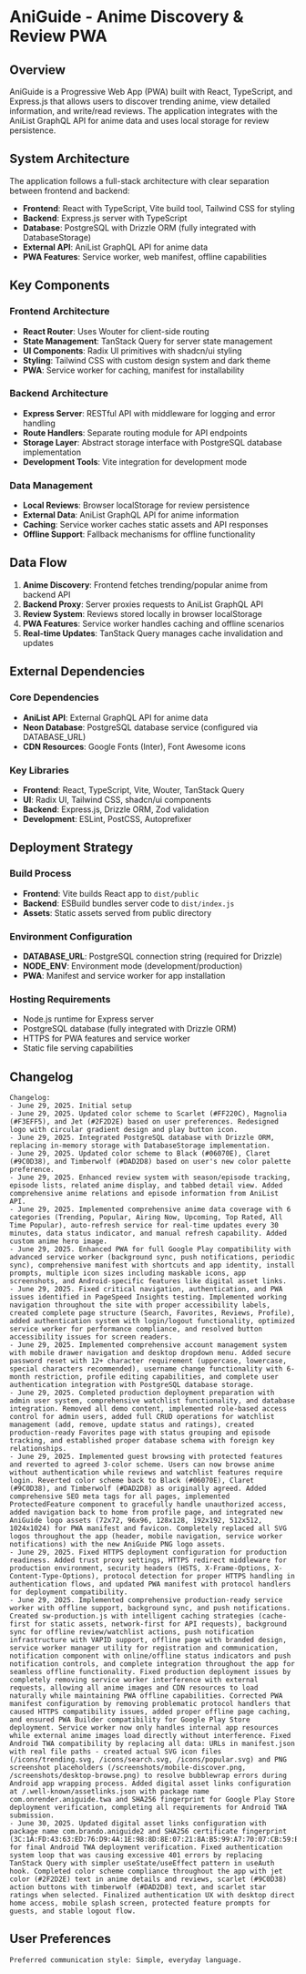 # AniGuide - Anime Discovery & Review PWA

## Overview

AniGuide is a Progressive Web App (PWA) built with React, TypeScript, and Express.js that allows users to discover trending anime, view detailed information, and write/read reviews. The application integrates with the AniList GraphQL API for anime data and uses local storage for review persistence.

## System Architecture

The application follows a full-stack architecture with clear separation between frontend and backend:

- **Frontend**: React with TypeScript, Vite build tool, Tailwind CSS for styling
- **Backend**: Express.js server with TypeScript
- **Database**: PostgreSQL with Drizzle ORM (fully integrated with DatabaseStorage)
- **External API**: AniList GraphQL API for anime data
- **PWA Features**: Service worker, web manifest, offline capabilities

## Key Components

### Frontend Architecture
- **React Router**: Uses Wouter for client-side routing
- **State Management**: TanStack Query for server state management
- **UI Components**: Radix UI primitives with shadcn/ui styling
- **Styling**: Tailwind CSS with custom design system and dark theme
- **PWA**: Service worker for caching, manifest for installability

### Backend Architecture
- **Express Server**: RESTful API with middleware for logging and error handling
- **Route Handlers**: Separate routing module for API endpoints
- **Storage Layer**: Abstract storage interface with PostgreSQL database implementation
- **Development Tools**: Vite integration for development mode

### Data Management
- **Local Reviews**: Browser localStorage for review persistence
- **External Data**: AniList GraphQL API for anime information
- **Caching**: Service worker caches static assets and API responses
- **Offline Support**: Fallback mechanisms for offline functionality

## Data Flow

1. **Anime Discovery**: Frontend fetches trending/popular anime from backend API
2. **Backend Proxy**: Server proxies requests to AniList GraphQL API
3. **Review System**: Reviews stored locally in browser localStorage
4. **PWA Features**: Service worker handles caching and offline scenarios
5. **Real-time Updates**: TanStack Query manages cache invalidation and updates

## External Dependencies

### Core Dependencies
- **AniList API**: External GraphQL API for anime data
- **Neon Database**: PostgreSQL database service (configured via DATABASE_URL)
- **CDN Resources**: Google Fonts (Inter), Font Awesome icons

### Key Libraries
- **Frontend**: React, TypeScript, Vite, Wouter, TanStack Query
- **UI**: Radix UI, Tailwind CSS, shadcn/ui components
- **Backend**: Express.js, Drizzle ORM, Zod validation
- **Development**: ESLint, PostCSS, Autoprefixer

## Deployment Strategy

### Build Process
- **Frontend**: Vite builds React app to `dist/public`
- **Backend**: ESBuild bundles server code to `dist/index.js`
- **Assets**: Static assets served from public directory

### Environment Configuration
- **DATABASE_URL**: PostgreSQL connection string (required for Drizzle)
- **NODE_ENV**: Environment mode (development/production)
- **PWA**: Manifest and service worker for app installation

### Hosting Requirements
- Node.js runtime for Express server
- PostgreSQL database (fully integrated with Drizzle ORM)
- HTTPS for PWA features and service worker
- Static file serving capabilities

## Changelog

```
Changelog:
- June 29, 2025. Initial setup
- June 29, 2025. Updated color scheme to Scarlet (#FF220C), Magnolia (#F3EFF5), and Jet (#2F2D2E) based on user preferences. Redesigned logo with circular gradient design and play button icon.
- June 29, 2025. Integrated PostgreSQL database with Drizzle ORM, replacing in-memory storage with DatabaseStorage implementation.
- June 29, 2025. Updated color scheme to Black (#06070E), Claret (#9C0D38), and Timberwolf (#DAD2D8) based on user's new color palette preference.
- June 29, 2025. Enhanced review system with season/episode tracking, episode lists, related anime display, and tabbed detail view. Added comprehensive anime relations and episode information from AniList API.
- June 29, 2025. Implemented comprehensive anime data coverage with 6 categories (Trending, Popular, Airing Now, Upcoming, Top Rated, All Time Popular), auto-refresh service for real-time updates every 30 minutes, data status indicator, and manual refresh capability. Added custom anime hero image.
- June 29, 2025. Enhanced PWA for full Google Play compatibility with advanced service worker (background sync, push notifications, periodic sync), comprehensive manifest with shortcuts and app identity, install prompts, multiple icon sizes including maskable icons, app screenshots, and Android-specific features like digital asset links.
- June 29, 2025. Fixed critical navigation, authentication, and PWA issues identified in PageSpeed Insights testing. Implemented working navigation throughout the site with proper accessibility labels, created complete page structure (Search, Favorites, Reviews, Profile), added authentication system with login/logout functionality, optimized service worker for performance compliance, and resolved button accessibility issues for screen readers.
- June 29, 2025. Implemented comprehensive account management system with mobile drawer navigation and desktop dropdown menu. Added secure password reset with 12+ character requirement (uppercase, lowercase, special characters recommended), username change functionality with 6-month restriction, profile editing capabilities, and complete user authentication integration with PostgreSQL database storage.
- June 29, 2025. Completed production deployment preparation with admin user system, comprehensive watchlist functionality, and database integration. Removed all demo content, implemented role-based access control for admin users, added full CRUD operations for watchlist management (add, remove, update status and ratings), created production-ready Favorites page with status grouping and episode tracking, and established proper database schema with foreign key relationships.
- June 29, 2025. Implemented guest browsing with protected features and reverted to agreed 3-color scheme. Users can now browse anime without authentication while reviews and watchlist features require login. Reverted color scheme back to Black (#06070E), Claret (#9C0D38), and Timberwolf (#DAD2D8) as originally agreed. Added comprehensive SEO meta tags for all pages, implemented ProtectedFeature component to gracefully handle unauthorized access, added navigation back to home from profile page, and integrated new AniGuide logo assets (72x72, 96x96, 128x128, 192x192, 512x512, 1024x1024) for PWA manifest and favicon. Completely replaced all SVG logos throughout the app (header, mobile navigation, service worker notifications) with the new AniGuide PNG logo assets.
- June 29, 2025. Fixed HTTPS deployment configuration for production readiness. Added trust proxy settings, HTTPS redirect middleware for production environment, security headers (HSTS, X-Frame-Options, X-Content-Type-Options), protocol detection for proper HTTPS handling in authentication flows, and updated PWA manifest with protocol handlers for deployment compatibility.
- June 29, 2025. Implemented comprehensive production-ready service worker with offline support, background sync, and push notifications. Created sw-production.js with intelligent caching strategies (cache-first for static assets, network-first for API requests), background sync for offline review/watchlist actions, push notification infrastructure with VAPID support, offline page with branded design, service worker manager utility for registration and communication, notification component with online/offline status indicators and push notification controls, and complete integration throughout the app for seamless offline functionality. Fixed production deployment issues by completely removing service worker interference with external requests, allowing all anime images and CDN resources to load naturally while maintaining PWA offline capabilities. Corrected PWA manifest configuration by removing problematic protocol handlers that caused HTTPS compatibility issues, added proper offline page caching, and ensured PWA Builder compatibility for Google Play Store deployment. Service worker now only handles internal app resources while external anime images load directly without interference. Fixed Android TWA compatibility by replacing all data: URLs in manifest.json with real file paths - created actual SVG icon files (/icons/trending.svg, /icons/search.svg, /icons/popular.svg) and PNG screenshot placeholders (/screenshots/mobile-discover.png, /screenshots/desktop-browse.png) to resolve bubblewrap errors during Android app wrapping process. Added digital asset links configuration at /.well-known/assetlinks.json with package name com.onrender.aniguide.twa and SHA256 fingerprint for Google Play Store deployment verification, completing all requirements for Android TWA submission.
- June 30, 2025. Updated digital asset links configuration with package name com.brando.aniguide2 and SHA256 certificate fingerprint (3C:1A:FD:43:63:ED:76:D9:4A:1E:98:8D:8E:07:21:8A:B5:99:A7:70:07:CB:59:BB:07:AA:BE:40:93:8B:A3:0F) for final Android TWA deployment verification. Fixed authentication system loop that was causing excessive 401 errors by replacing TanStack Query with simpler useState/useEffect pattern in useAuth hook. Completed color scheme compliance throughout the app with jet color (#2F2D2E) text in anime details and reviews, scarlet (#9C0D38) action buttons with timberwolf (#DAD2D8) text, and scarlet star ratings when selected. Finalized authentication UX with desktop direct home access, mobile splash screen, protected feature prompts for guests, and stable logout flow.
```

## User Preferences

```
Preferred communication style: Simple, everyday language.
```
